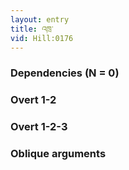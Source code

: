```yaml
---
layout: entry
title: འཁྲ་
vid: Hill:0176
---
```

### Dependencies (N = 0)


### Overt 1-2


### Overt 1-2-3


### Oblique arguments
